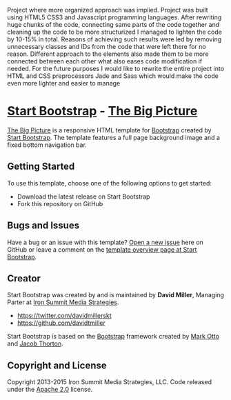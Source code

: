 Project where more organized approach was implied. Project was built using HTML5 CSS3 and Javascript programming languages.
After rewriting huge chunks of the code, connecting same parts of the code together and cleaning up the code to be more structurized I managed to lighten the code by 10-15% in total. Reasons of achieving such results were led by removing unnecessary classes and IDs from the code that were left there for no reason. Different approach to the elements also made them to be more connected between each other what also eases code modification if needed. For the future purposes I would like to rewrite the entire project into HTML and CSS preprocessors Jade and Sass which would make the code even more lighter and easier to manage

# [Start Bootstrap](http://startbootstrap.com/) - [The Big Picture](http://startbootstrap.com/template-overviews/the-big-picture/)

[The Big Picture](http://startbootstrap.com/template-overviews/the-big-picture/) is a responsive HTML template for [Bootstrap](http://getbootstrap.com/) created by [Start Bootstrap](http://startbootstrap.com/). The template features a full page background image and a fixed bottom navigation bar.

## Getting Started

To use this template, choose one of the following options to get started:
* Download the latest release on Start Bootstrap
* Fork this repository on GitHub

## Bugs and Issues

Have a bug or an issue with this template? [Open a new issue](https://github.com/IronSummitMedia/startbootstrap-the-big-picture/issues) here on GitHub or leave a comment on the [template overview page at Start Bootstrap](http://startbootstrap.com/template-overviews/the-big-picture/).

## Creator

Start Bootstrap was created by and is maintained by **David Miller**, Managing Parter at [Iron Summit Media Strategies](http://www.ironsummitmedia.com/).

* https://twitter.com/davidmillerskt
* https://github.com/davidtmiller

Start Bootstrap is based on the [Bootstrap](http://getbootstrap.com/) framework created by [Mark Otto](https://twitter.com/mdo) and [Jacob Thorton](https://twitter.com/fat).

## Copyright and License

Copyright 2013-2015 Iron Summit Media Strategies, LLC. Code released under the [Apache 2.0](https://github.com/IronSummitMedia/startbootstrap-the-big-picture/blob/gh-pages/LICENSE) license.
